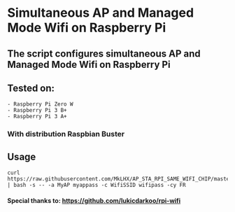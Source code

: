# Simultaneous AP and Managed Mode Wifi on Raspberry Pi

## The script configures simultaneous AP and Managed Mode Wifi on Raspberry Pi

## Tested on:
    - Raspberry Pi Zero W 
    - Raspberry Pi 3 B+
    - Raspberry Pi 3 A+
### With distribution Raspbian Buster

## Usage
```
curl https://raw.githubusercontent.com/MkLHX/AP_STA_RPI_SAME_WIFI_CHIP/master/configure | bash -s -- -a MyAP myappass -c WifiSSID wifipass -cy FR

```

#### Special thanks to: https://github.com/lukicdarkoo/rpi-wifi